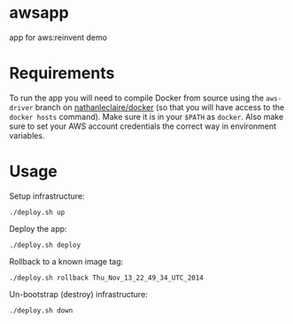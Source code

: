 awsapp
======

app for aws:reinvent demo

Requirements
============

To run the app you will need to compile Docker from source using the `aws-driver` branch on [nathanleclaire/docker](http://github.com/nathanleclaire/docker) (so that you will have access to the `docker hosts` command).  Make sure it is in your `$PATH` as `docker`.  Also make sure to set your AWS account credentials the correct way in environment variables.

Usage
=====

Setup infrastructure:

```
./deploy.sh up
```

Deploy the app:

```
./deploy.sh deploy
```

Rollback to a known image tag:

```
./deploy.sh rollback Thu_Nov_13_22_49_34_UTC_2014
```

Un-bootstrap (destroy) infrastructure:

```
./deploy.sh down
```

